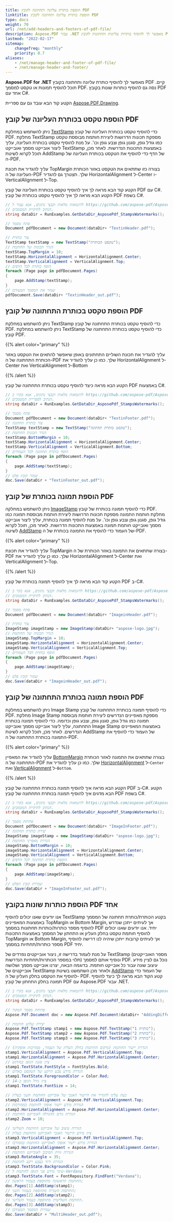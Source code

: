 ```yaml
---
title: הוספת כותרת עליונה ותחתונה לקובץ PDF
linktitle: הוספת כותרת עליונה ותחתונה לקובץ PDF
type: docs
weight: 70
url: /net/add-headers-and-footers-of-pdf-file/
description: Aspose.PDF עבור .NET מאפשר לך להוסיף כותרות עליונות ותחתונות לקובץ PDF שלך באמצעות מחלקת TextStamp.
lastmod: "2022-02-17"
sitemap:
    changefreq: "monthly"
    priority: 0.7
aliases:
    - /net/manage-header-and-footer-of-pdf-file/
    - /net/manage-header-and-footer/
---
```

<script type="application/ld+json">
{
    "@context": "https://schema.org",
    "@type": "TechArticle",
    "headline": "הוספת כותרת עליונה ותחתונה לקובץ PDF",
    "alternativeHeadline": "איך להוסיף כותרת עליונה ותחתונה לקובץ PDF",
    "author": {
        "@type": "Person",
        "name":"Anastasiia Holub",
        "givenName": "Anastasiia",
        "familyName": "Holub",
        "url":"https://www.linkedin.com/in/anastasiia-holub-750430225/"
    },
    "genre": "יצירת מסמכי PDF",
    "keywords": "pdf, c#, הוספת כותרת עליונה, הוספת כותרת תחתונה ב-pdf",
    "wordcount": "302",
    "proficiencyLevel":"מתחיל",
    "publisher": {
        "@type": "Organization",
        "name": "צוות מסמכי Aspose.PDF",
        "url": "https://products.aspose.com/pdf",
        "logo": "https://www.aspose.cloud/templates/aspose/img/products/pdf/aspose_pdf-for-net.svg",
        "alternateName": "Aspose",
        "sameAs": [
            "https://facebook.com/aspose.pdf/",
            "https://twitter.com/asposepdf",
            "https://www.youtube.com/channel/UCmV9sEg_QWYPi6BJJs7ELOg/featured",
            "https://www.linkedin.com/company/aspose",
            "https://stackoverflow.com/questions/tagged/aspose",
            "https://aspose.quora.com/",
            "https://aspose.github.io/"
        ],
        "contactPoint": [
            {
                "@type": "ContactPoint",
                "telephone": "+1 903 306 1676",
                "contactType": "מכירות",
                "areaServed": "US",
                "availableLanguage": "en"
            },
            {
                "@type": "ContactPoint",
                "telephone": "+44 141 628 8900",
                "contactType": "מכירות",
                "areaServed": "GB",
                "availableLanguage": "en"
            },
            {
                "@type": "ContactPoint",
                "telephone": "+61 2 8006 6987",
                "contactType": "מכירות",
                "areaServed": "AU",
                "availableLanguage": "en"
            }
        ]
    },
    "url": "/net/add-headers-and-footers-of-pdf-file/",
    "mainEntityOfPage": {
        "@type": "WebPage",
        "@id": "/net/add-headers-and-footers-of-pdf-file/"
    },
    "dateModified": "2022-02-04",
    "description": "Aspose.PDF עבור .NET מאפשר לך להוסיף כותרות עליונות ותחתונות לקובץ PDF שלך באמצעות מחלקת TextStamp."
}
</script>
**Aspose.PDF for .NET** מאפשר לך להוסיף כותרת עליונה ותחתונה בקובץ PDF קיים. תוכל להוסיף תמונות או טקסט למסמך PDF. נסה גם להוסיף כותרות שונות בקובץ PDF אחד עם C#.

הקטע קוד הבא עובד גם עם ספריית [Aspose.PDF.Drawing](/pdf/net/drawing/).

## הוספת טקסט בכותרת העליונה של קובץ PDF

ניתן להשתמש במחלקת [TextStamp](https://reference.aspose.com/pdf/net/aspose.pdf/textstamp) כדי להוסיף טקסט בכותרת העליונה של קובץ PDF. מחלקת TextStamp מספקת תכונות הדרושות ליצירת חותמת מבוססת טקסט כמו גודל גופן, סגנון גופן וצבע גופן וכו'. על מנת להוסיף טקסט בכותרת העליונה, עליך ליצור אובייקט מסמך ואובייקט TextStamp באמצעות התכונות הנדרשות. לאחר מכן, תוכל לקרוא לשיטת AddStamp של הדף כדי להוסיף את הטקסט בכותרת העליונה של ה-PDF.

עליך להגדיר את תכונת TopMargin בצורה כזו שתתאים את הטקסט באזור הכותרת העליונה של ה-PDF שלך. תצטרך גם להגדיר HorizontalAlignment ל-Center ו-VerticalAlignment ל-Top.

הקטע קוד הבא מראה לך איך להוסיף טקסט בכותרת העליונה של קובץ PDF עם C#.
הקטע הבא מראה לך איך להוסיף טקסט בכותרת של קובץ PDF בשפת C#.

```csharp
// לדוגמאות מלאות וקבצי נתונים, אנא עבור ל https://github.com/aspose-pdf/Aspose.PDF-for-.NET
// הנתיב לתיקיית המסמכים.
string dataDir = RunExamples.GetDataDir_AsposePdf_StampsWatermarks();

// פתח מסמך
Document pdfDocument = new Document(dataDir+ "TextinHeader.pdf");

// צור כותרת
TextStamp textStamp = new TextStamp("טקסט הכותרת");
// הגדר תכונות של החותמת
textStamp.TopMargin = 10;
textStamp.HorizontalAlignment = HorizontalAlignment.Center;
textStamp.VerticalAlignment = VerticalAlignment.Top;
// הוסף כותרת לכל הדפים
foreach (Page page in pdfDocument.Pages)
{
    page.AddStamp(textStamp);
}
// שמור את המסמך המעודכן
pdfDocument.Save(dataDir+ "TextinHeader_out.pdf");
```

## הוספת טקסט בכותרת התחתונה של קובץ PDF

ניתן להשתמש במחלקת TextStamp כדי להוסיף טקסט בכותרת התחתונה של קובץ PDF.
ניתן להשתמש במחלקת TextStamp כדי להוסיף טקסט בכותרת התחתונה של קובץ PDF.

{{% alert color="primary" %}}

עליך להגדיר את תכונת השוליים התחתונים באופן שיאפשר להתאים את הטקסט באזור הכותרת התחתונה של ה-PDF שלך. כמו כן עליך להגדיר את HorizontalAlignment ל-Center ואת VerticalAlignment ל-Bottom

{{% /alert %}}

הקטע הבא מראה כיצד להוסיף טקסט בכותרת התחתונה של קובץ PDF באמצעות C#.

```csharp
// לדוגמאות מלאות וקבצי נתונים, אנא בקרו ב https://github.com/aspose-pdf/Aspose.PDF-for-.NET
// הנתיב לספריית המסמכים.
string dataDir = RunExamples.GetDataDir_AsposePdf_StampsWatermarks();

// פתח מסמך
Document pdfDocument = new Document(dataDir+ "TextinFooter.pdf");
// צור כותרת תחתונה
TextStamp textStamp = new TextStamp("טקסט כותרת תחתונה");
// הגדר תכונות החותמת
textStamp.BottomMargin = 10;
textStamp.HorizontalAlignment = HorizontalAlignment.Center;
textStamp.VerticalAlignment = VerticalAlignment.Bottom;
// הוסף כותרת תחתונה לכל העמודים
foreach (Page page in pdfDocument.Pages)
{
    page.AddStamp(textStamp);
}
// שמור קובץ פלט
doc.Save(dataDir + "TextinFooter_out.pdf");
```
## הוספת תמונה בכותרת של קובץ PDF

ניתן להשתמש במחלקה [ImageStamp](https://reference.aspose.com/pdf/net/aspose.pdf/ImageStamp) כדי להוסיף תמונה בכותרת של קובץ PDF. מחלקת חותמת התמונה מספקת תכונות הדרושות ליצירת חותמת מבוססת תמונה כמו גודל גופן, סגנון גופן וצבע גופן וכו'. על מנת להוסיף תמונה בכותרת, עליך ליצור אובייקט מסמך ואובייקט חותמת תמונה באמצעות התכונות הדרושות. לאחר מכן, תוכל לקרוא לשיטה [AddStamp](https://reference.aspose.com/pdf/net/aspose.pdf/page/methods/addstamp) של העמוד כדי להוסיף את התמונה בכותרת של ה-PDF.

{{% alert color="primary" %}}

עליך להגדיר את תכונת TopMargin בצורה שתתאים את התמונה באזור הכותרת של ה-PDF שלך. כמו כן עליך להגדיר את HorizontalAlignment ל-Center ואת VerticalAlignment ל-Top.

{{% /alert %}}

הקטע קוד הבא מראה לך איך להוסיף תמונה בכותרת של קובץ PDF ב-C#.

```csharp
// לדוגמאות מלאות וקבצי נתונים, אנא בקר ב https://github.com/aspose-pdf/Aspose.PDF-for-.NET
// הנתיב לתיקיית המסמכים.
string dataDir = RunExamples.GetDataDir_AsposePdf_StampsWatermarks();

// פתח מסמך
Document pdfDocument = new Document(dataDir+ "ImageinHeader.pdf");

// צור כותרת
ImageStamp imageStamp = new ImageStamp(dataDir+ "aspose-logo.jpg");
// הגדר תכונות של החותמת
imageStamp.TopMargin = 10;
imageStamp.HorizontalAlignment = HorizontalAlignment.Center;
imageStamp.VerticalAlignment = VerticalAlignment.Top;
// הוסף כותרת לכל העמודים
foreach (Page page in pdfDocument.Pages)
{
    page.AddStamp(imageStamp);
}
// שמור קובץ פלט
doc.Save(dataDir + "ImageinHeader_out.pdf");
```
## הוספת תמונה בכותרת התחתונה של קובץ PDF

ניתן להשתמש במחלקת Image Stamp כדי להוסיף תמונה בכותרת התחתונה של קובץ PDF. מחלקת Image Stamp מספקת מאפיינים הנדרשים ליצירת חותמת מבוססת תמונה כמו גודל גופן, סגנון גופן, וצבע גופן וכדומה. כדי להוסיף תמונה בכותרת התחתונה, עליך ליצור אובייקט מסמך ואובייקט Image Stamp באמצעות המאפיינים הנדרשים. לאחר מכן, תוכל לקרוא לשיטת AddStamp של העמוד כדי להוסיף את התמונה בכותרת התחתונה של ה-PDF.

{{% alert color="primary" %}}

עליך להגדיר את המאפיין [BottomMargin](https://reference.aspose.com/pdf/net/aspose.pdf/stamp/properties/bottommargin) בצורה שתתאים את התמונה לאזור הכותרת התחתונה של ה-PDF שלך. כמו כן עליך להגדיר את [HorizontalAlignment](https://reference.aspose.com/pdf/net/aspose.pdf/stamp/properties/horizontalalignment) ל-`Center` ואת [VerticalAlignment](https://reference.aspose.com/pdf/net/aspose.pdf/stamp/properties/verticalalignment) ל-`Bottom`.

{{% /alert %}}

הקטע הבא מראה איך להוסיף תמונה בכותרת התחתונה של קובץ PDF ב-C#.
הקטע הבא מדגים איך להוסיף תמונה בכותרת התחתונה של קובץ PDF בשפת C#.

```csharp
// לדוגמאות מלאות וקבצי נתונים, אנא בקרו ב https://github.com/aspose-pdf/Aspose.PDF-for-.NET
// הנתיב לתיקיית המסמכים.
string dataDir = RunExamples.GetDataDir_AsposePdf_StampsWatermarks();

// פתיחת מסמך
Document pdfDocument = new Document(dataDir+ "ImageInFooter.pdf");
// יצירת כותרת תחתונה
ImageStamp imageStamp = new ImageStamp(dataDir+ "aspose-logo.jpg");
// הגדרת מאפייני החותמת
imageStamp.BottomMargin = 10;
imageStamp.HorizontalAlignment = HorizontalAlignment.Center;
imageStamp.VerticalAlignment = VerticalAlignment.Bottom;
// הוספת כותרת תחתונה לכל הדפים
foreach (Page page in pdfDocument.Pages)
{
    page.AddStamp(imageStamp);
}
// שמירת קובץ הפלט
doc.Save(dataDir + "ImageInFooter_out.pdf");
```

## הוספת כותרות שונות בקובץ PDF אחד

אנו יודעים שאנו יכולים להוסיף TextStamp בקטע הכותרת/כותרת תחתונה של המסמך באמצעות המאפיינים TopMargin או Bottom Margin, אך לעיתים ייתכן שנדרש להוסיף מספר כותרות/כותרות תחתונות במסמך PDF יחיד.
אנו יודעים שאנו יכולים להוסיף חותמת טקסט בחלק העליון או התחתון של המסמך באמצעות התכונות TopMargin או Bottom Margin, אך לעיתים קרובות ייתכן שיהיה לנו דרישה להוסיף מספר כותרות/תחתיות במסמך PDF יחיד.

על מנת לעמוד בדרישה זו, ניצור אובייקטים נפרדים של TextStamp (מספר האובייקטים תלוי במספר הכותרות/תחתיות הנדרשות) ונוסיף אותם למסמך PDF. נוכל גם לציין מידע עיצוב שונה עבור כל אובייקט חותמת. בדוגמה הבאה, יצרנו אובייקט מסמך ושלושה אובייקטים של TextStamp ולאחר מכן השתמשנו בשיטת [AddStamp](https://reference.aspose.com/pdf/net/aspose.pdf/page/methods/addstamp) של העמוד כדי להוסיף את הטקסט בחלק העליון של ה- PDF. קטע הקוד הבא מראה לך כיצד להוסיף תמונה בחלק התחתון של קובץ PDF עם Aspose.PDF עבור .NET.

```csharp
// לדוגמאות מלאות וקבצי נתונים, אנא בקרו ב https://github.com/aspose-pdf/Aspose.PDF-for-.NET
// הנתיב לתיקיית המסמכים.
string dataDir = RunExamples.GetDataDir_AsposePdf_StampsWatermarks();

// פתיחת מסמך המקור
Aspose.Pdf.Document doc = new Aspose.Pdf.Document(dataDir+ "AddingDifferentHeaders.pdf");

// יצירת שלוש חותמות
Aspose.Pdf.TextStamp stamp1 = new Aspose.Pdf.TextStamp("כותרת 1");
Aspose.Pdf.TextStamp stamp2 = new Aspose.Pdf.TextStamp("כותרת 2");
Aspose.Pdf.TextStamp stamp3 = new Aspose.Pdf.TextStamp("כותרת 3");

// הגדרת יישור החותמת (מיקום החותמת בחלק העליון של העמוד, ממורכזת אופקית)
stamp1.VerticalAlignment = Aspose.Pdf.VerticalAlignment.Top;
stamp1.HorizontalAlignment = Aspose.Pdf.HorizontalAlignment.Center;
// ציון סגנון הגופן כמודגש
stamp1.TextState.FontStyle = FontStyles.Bold;
// הגדרת מידע צבע הרקע של הטקסט כאדום
stamp1.TextState.ForegroundColor = Color.Red;
// ציון גודל הגופן כ-14
stamp1.TextState.FontSize = 14;

// כעת עלינו להגדיר את היישור האנכי של אובייקט החותמת השני כעליון
stamp2.VerticalAlignment = Aspose.Pdf.VerticalAlignment.Top;
// הגדרת מידע יישור אופקי לחותמת כממורכזת
stamp2.HorizontalAlignment = Aspose.Pdf.HorizontalAlignment.Center;
// הגדרת גורם ההגדלה לאובייקט החותמת
stamp2.Zoom = 10;

// הגדרת עיצוב של אובייקט החותמת השלישי
// ציון מידע היישור האנכי לאובייקט החותמת כעליון
stamp3.VerticalAlignment = Aspose.Pdf.VerticalAlignment.Top;
// הגדרת מידע יישור אופקי לאובייקט החותמת כממורכז
stamp3.HorizontalAlignment = Aspose.Pdf.HorizontalAlignment.Center;
// הגדרת זווית הסיבוב לאובייקט החותמת
stamp3.RotateAngle = 35;
// הגדרת ורוד כצבע רקע לחותמת
stamp3.TextState.BackgroundColor = Color.Pink;
// שינוי מידע פני הגופן לחותמת ל-Verdana
stamp3.TextState.Font = FontRepository.FindFont("Verdana");
// החותמת הראשונה מתווספת בעמוד הראשון;
doc.Pages[1].AddStamp(stamp1);
// החותמת השנייה מתווספת בעמוד השני;
doc.Pages[2].AddStamp(stamp2);
// החותמת השלישית מתווספת בעמוד השלישי.
doc.Pages[3].AddStamp(stamp3);
// שמירת המסמך המעודכן
doc.Save(dataDir + "MultiHeader_out.pdf");
```

<script type="application/ld+json">
{
    "@context": "http://schema.org",
    "@type": "SoftwareApplication",
    "name": "ספריית Aspose.PDF ל-.NET",
    "image": "https://www.aspose.cloud/templates/aspose/img/products/pdf/aspose_pdf-for-net.svg",
    "url": "https://www.aspose.com/",
    "publisher": {
        "@type": "ארגון",
        "name": "Aspose.PDF",
        "url": "https://products.aspose.com/pdf",
        "logo": "https://www.aspose.cloud/templates/aspose/img/products/pdf/aspose_pdf-for-net.svg",
        "alternateName": "Aspose",
        "sameAs": [
            "https://facebook.com/aspose.pdf/",
            "https://twitter.com/asposepdf",
            "https://www.youtube.com/channel/UCmV9sEg_QWYPi6BJJs7ELOg/featured",
            "https://www.linkedin.com/company/aspose",
            "https://stackoverflow.com/questions/tagged/aspose",
            "https://aspose.quora.com/",
            "https://aspose.github.io/"
        ],
        "contactPoint": [
            {
                "@type": "נקודת קשר",
                "telephone": "+1 903 306 1676",
                "contactType": "מכירות",
                "areaServed": "ארה\"ב",
                "availableLanguage": "אנגלית"
            },
            {
                "@type": "נקודת קשר",
                "telephone": "+44 141 628 8900",
                "contactType": "מכירות",
                "areaServed": "בריטניה",
                "availableLanguage": "אנגלית"
            },
            {
                "@type": "נקודת קשר",
                "telephone": "+61 2 8006 6987",
                "contactType": "מכירות",
                "areaServed": "אוסטרליה",
                "availableLanguage": "אנגלית"
            }
        ]
    },
    "offers": {
        "@type": "הצעה",
        "price": "1199",
        "priceCurrency": "USD"
    },
    "applicationCategory": "ספריית עיבוד PDF ל-.NET",
    "downloadUrl": "https://www.nuget.org/packages/Aspose.PDF/",
    "operatingSystem": "Windows, MacOS, Linux",
    "screenshot": "https://docs.aspose.com/pdf/net/create-pdf-document/screenshot.png",
    "softwareVersion": "2022.1",
    "aggregateRating": {
        "@type": "דירוג מצטבר",
        "ratingValue": "5",
        "ratingCount": "16"
    }
}
</script>
```

